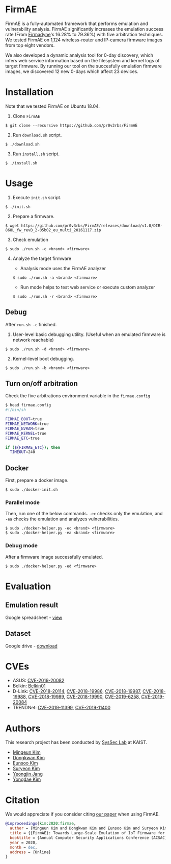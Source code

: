 # FirmAE

FirmAE is a fully-automated framework that performs emulation and vulnerability analysis. FirmAE significantly increases the emulation success rate (From [Firmadyne](https://github.com/firmadyne/firmadyne)'s 16.28% to 79.36%) with five arbitration techniques. We tested FirmAE on 1,124 wireless-router and IP-camera firmware images from top eight vendors.

We also developed a dynamic analysis tool for 0-day discovery, which infers web service information based on the filesystem and kernel logs of target firmware.
By running our tool on the succesfully emulation firmware images, we discovered 12 new 0-days which affect 23 devices.

# Installation

Note that we tested FirmAE on Ubuntu 18.04.

1. Clone `FirmAE`
```console
$ git clone --recursive https://github.com/pr0v3rbs/FirmAE
```

2. Run `download.sh` script.
```console
$ ./download.sh
```

3. Run `install.sh` script.
```console
$ ./install.sh
```

# Usage

1. Execute `init.sh` script.
```console
$ ./init.sh
```

2. Prepare a firmware.
```console
$ wget https://github.com/pr0v3rbs/FirmAE/releases/download/v1.0/DIR-868L_fw_revB_2-05b02_eu_multi_20161117.zip
```

3. Check emulation
```console
$ sudo ./run.sh -c <brand> <firmware>
```

4. Analyze the target firmware
    * Analysis mode uses the FirmAE analyzer
    ```console
    $ sudo ./run.sh -a <brand> <firmware>
    ```

    * Run mode helps to test web service or execute custom analyzer
    ```console
    $ sudo ./run.sh -r <brand> <firmware>
    ```

## Debug

After `run.sh -c` finished.

1. User-level basic debugging utility. (Useful when an emulated firmware is network reachable)

```console
$ sudo ./run.sh -d <brand> <firmware>
```

2. Kernel-level boot debugging.

```console
$ sudo ./run.sh -b <brand> <firmware>
```

## Turn on/off arbitration

Check the five arbitrations environment variable in the `firmae.config`
```sh
$ head firmae.config
#!/bin/sh

FIRMAE_BOOT=true
FIRMAE_NETWORK=true
FIRMAE_NVRAM=true
FIRMAE_KERNEL=true
FIRMAE_ETC=true

if (${FIRMAE_ETC}); then
  TIMEOUT=240
```

## Docker

First, prepare a docker image.
```console
$ sudo ./docker-init.sh
```

### Parallel mode

Then, run one of the below commands. ```-ec``` checks only the emulation, and ```-ea``` checks the emulation and analyzes vulnerabilities.
```console
$ sudo ./docker-helper.py -ec <brand> <firmware>
$ sudo ./docker-helper.py -ea <brand> <firmware>
```

### Debug mode

After a firmware image successfully emulated.
```console
$ sudo ./docker-helper.py -ed <firmware>
```

# Evaluation

## Emulation result

Google spreadsheet -
[view](https://docs.google.com/spreadsheets/d/1dbKxr_WOZ7UmneOogug1Zykj1erpfk-GzRNni8DjroI/edit?usp=sharing)

## Dataset

Google drive -
[download](https://drive.google.com/file/d/1hdm75NVKBvs-eVH9rKb5xfgryNSnsg_8/view?usp=sharing)

# CVEs

- ASUS: [CVE-2019-20082](https://github.com/pr0v3rbs/CVE/tree/master/CVE-2019-20082)
- Belkin: [Belkin01](https://github.com/pr0v3rbs/CVE/tree/master/Belkin01)
- D-Link: [CVE-2018-20114](https://github.com/pr0v3rbs/CVE/tree/master/CVE-2018-20114),
          [CVE-2018-19986](https://github.com/pr0v3rbs/CVE/tree/master/CVE-2018-19986%20-%2019990#cve-2018-19986---hnap1setroutersettings),
          [CVE-2018-19987](https://github.com/pr0v3rbs/CVE/tree/master/CVE-2018-19986%20-%2019990#cve-2018-19987---hnap1setaccesspointmode),
          [CVE-2018-19988](https://github.com/pr0v3rbs/CVE/tree/master/CVE-2018-19986%20-%2019990#cve-2018-19988---hnap1setclientinfodemo),
          [CVE-2018-19989](https://github.com/pr0v3rbs/CVE/tree/master/CVE-2018-19986%20-%2019990#cve-2018-19989---hnap1setqossettings),
          [CVE-2018-19990](https://github.com/pr0v3rbs/CVE/tree/master/CVE-2018-19986%20-%2019990#cve-2018-19990---hnap1setwifiverifyalpha),
          [CVE-2019-6258](https://github.com/pr0v3rbs/CVE/tree/master/CVE-2019-6258),
          [CVE-2019-20084](https://github.com/pr0v3rbs/CVE/tree/master/CVE-2019-20084)
- TRENDNet: [CVE-2019-11399](https://github.com/pr0v3rbs/CVE/tree/master/CVE-2019-11399),
            [CVE-2019-11400](https://github.com/pr0v3rbs/CVE/tree/master/CVE-2019-11400)

# Authors
This research project has been conducted by [SysSec Lab](https://syssec.kr) at KAIST.
* [Mingeun Kim](https://pr0v3rbs.blogspot.kr/)
* [Dongkwan Kim](https://0xdkay.me/)
* [Eunsoo Kim](https://hahah.kim)
* [Suryeon Kim](#)
* [Yeongjin Jang](https://www.unexploitable.systems/)
* [Yongdae Kim](https://syssec.kaist.ac.kr/~yongdaek/)

# Citation
We would appreciate if you consider citing [our paper](https://syssec.kaist.ac.kr/pub/2020/kim_acsac2020.pdf) when using FirmAE.
```bibtex
@inproceedings{kim:2020:firmae,
  author = {Mingeun Kim and Dongkwan Kim and Eunsoo Kim and Suryeon Kim and Yeongjin Jang and Yongdae Kim},
  title = {{FirmAE}: Towards Large-Scale Emulation of IoT Firmware for Dynamic Analysis},
  booktitle = {Annual Computer Security Applications Conference (ACSAC)},
  year = 2020,
  month = dec,
  address = {Online}
}
```
